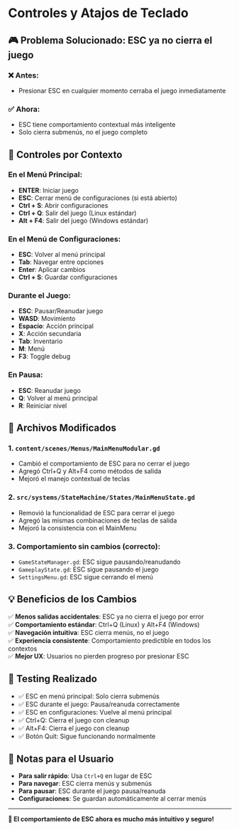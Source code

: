 # Controles y Atajos de Teclado

## 🎮 Problema Solucionado: ESC ya no cierra el juego

### ❌ **Antes**: 
- Presionar ESC en cualquier momento cerraba el juego inmediatamente

### ✅ **Ahora**:
- ESC tiene comportamiento contextual más inteligente
- Solo cierra submenús, no el juego completo

## 🎯 **Controles por Contexto**

### **En el Menú Principal:**
- **ENTER**: Iniciar juego
- **ESC**: Cerrar menú de configuraciones (si está abierto)
- **Ctrl + S**: Abrir configuraciones
- **Ctrl + Q**: Salir del juego (Linux estándar)
- **Alt + F4**: Salir del juego (Windows estándar)

### **En el Menú de Configuraciones:**
- **ESC**: Volver al menú principal
- **Tab**: Navegar entre opciones
- **Enter**: Aplicar cambios
- **Ctrl + S**: Guardar configuraciones

### **Durante el Juego:**
- **ESC**: Pausar/Reanudar juego
- **WASD**: Movimiento
- **Espacio**: Acción principal
- **X**: Acción secundaria
- **Tab**: Inventario
- **M**: Menú
- **F3**: Toggle debug

### **En Pausa:**
- **ESC**: Reanudar juego
- **Q**: Volver al menú principal
- **R**: Reiniciar nivel

## 🔧 **Archivos Modificados**

### 1. `content/scenes/Menus/MainMenuModular.gd`
- Cambió el comportamiento de ESC para no cerrar el juego
- Agregó Ctrl+Q y Alt+F4 como métodos de salida
- Mejoró el manejo contextual de teclas

### 2. `src/systems/StateMachine/States/MainMenuState.gd`
- Removió la funcionalidad de ESC para cerrar el juego
- Agregó las mismas combinaciones de teclas de salida
- Mejoró la consistencia con el MainMenu

### 3. Comportamiento sin cambios (correcto):
- `GameStateManager.gd`: ESC sigue pausando/reanudando
- `GameplayState.gd`: ESC sigue pausando el juego
- `SettingsMenu.gd`: ESC sigue cerrando el menú

## 💡 **Beneficios de los Cambios**

✅ **Menos salidas accidentales**: ESC ya no cierra el juego por error  
✅ **Comportamiento estándar**: Ctrl+Q (Linux) y Alt+F4 (Windows)  
✅ **Navegación intuitiva**: ESC cierra menús, no el juego  
✅ **Experiencia consistente**: Comportamiento predictible en todos los contextos  
✅ **Mejor UX**: Usuarios no pierden progreso por presionar ESC  

## 🧪 **Testing Realizado**

- ✅ ESC en menú principal: Solo cierra submenús
- ✅ ESC durante el juego: Pausa/reanuda correctamente
- ✅ ESC en configuraciones: Vuelve al menú principal
- ✅ Ctrl+Q: Cierra el juego con cleanup
- ✅ Alt+F4: Cierra el juego con cleanup
- ✅ Botón Quit: Sigue funcionando normalmente

## 📝 **Notas para el Usuario**

- **Para salir rápido**: Usa `Ctrl+Q` en lugar de ESC
- **Para navegar**: ESC cierra menús y submenús
- **Para pausar**: ESC durante el juego pausa/reanuda
- **Configuraciones**: Se guardan automáticamente al cerrar menús

---

**🎯 El comportamiento de ESC ahora es mucho más intuitivo y seguro!**
